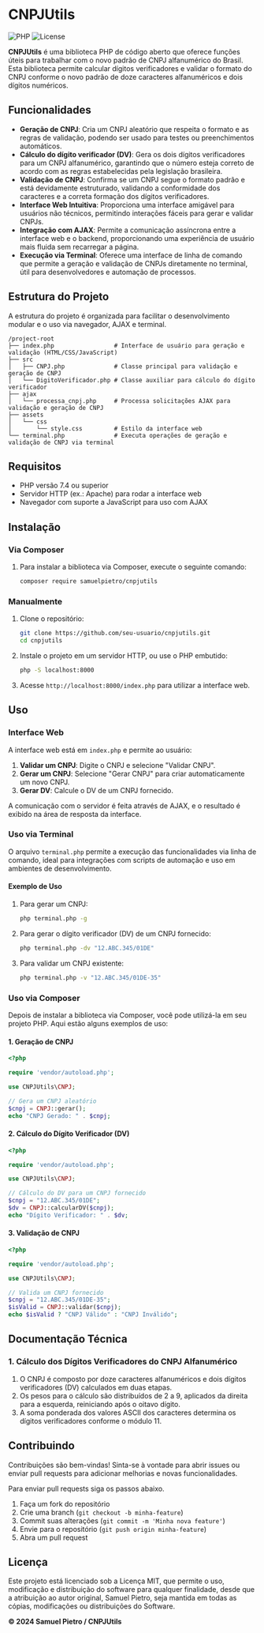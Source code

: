 # CNPJUtils
![PHP](https://img.shields.io/badge/PHP-%3E%3D%207.4-blue)
![License](https://img.shields.io/badge/license-mit-blue)

**CNPJUtils** é uma biblioteca PHP de código aberto que oferece funções úteis para trabalhar com o novo padrão de CNPJ
alfanumérico do Brasil. Esta biblioteca permite calcular dígitos verificadores e validar o formato do CNPJ conforme o
novo padrão de doze caracteres alfanuméricos e dois dígitos numéricos.

## Funcionalidades

- **Geração de CNPJ**: Cria um CNPJ aleatório que respeita o formato e as regras de validação, podendo ser usado para testes ou preenchimentos automáticos.
- **Cálculo do dígito verificador (DV)**: Gera os dois dígitos verificadores para um CNPJ alfanumérico, garantindo que o número esteja correto de acordo com as regras estabelecidas pela legislação brasileira.
- **Validação de CNPJ**: Confirma se um CNPJ segue o formato padrão e está devidamente estruturado, validando a conformidade dos caracteres e a correta formação dos dígitos verificadores.
- **Interface Web Intuitiva**: Proporciona uma interface amigável para usuários não técnicos, permitindo interações fáceis para gerar e validar CNPJs.
- **Integração com AJAX**: Permite a comunicação assíncrona entre a interface web e o backend, proporcionando uma experiência de usuário mais fluida sem recarregar a página.
- **Execução via Terminal**: Oferece uma interface de linha de comando que permite a geração e validação de CNPJs diretamente no terminal, útil para desenvolvedores e automação de processos.


## Estrutura do Projeto
A estrutura do projeto é organizada para facilitar o desenvolvimento modular e o uso via navegador, AJAX e terminal.

```plaintext
/project-root
├── index.php                 # Interface de usuário para geração e validação (HTML/CSS/JavaScript)
├── src
│   ├── CNPJ.php              # Classe principal para validação e geração de CNPJ
│   └── DigitoVerificador.php # Classe auxiliar para cálculo do dígito verificador
├── ajax
│   └── processa_cnpj.php     # Processa solicitações AJAX para validação e geração de CNPJ
├── assets
│   └── css
│       └── style.css         # Estilo da interface web
└── terminal.php              # Executa operações de geração e validação de CNPJ via terminal
```

## Requisitos
- PHP versão 7.4 ou superior
- Servidor HTTP (ex.: Apache) para rodar a interface web
- Navegador com suporte a JavaScript para uso com AJAX

## Instalação

### Via Composer

1. Para instalar a biblioteca via Composer, execute o seguinte comando:

   ```bash
   composer require samuelpietro/cnpjutils
   ```

### Manualmente

1. Clone o repositório:

   ```bash
   git clone https://github.com/seu-usuario/cnpjutils.git
   cd cnpjutils
   ```

2. Instale o projeto em um servidor HTTP, ou use o PHP embutido:

   ```bash
   php -S localhost:8000
   ```

3. Acesse `http://localhost:8000/index.php` para utilizar a interface web.

## Uso

### Interface Web

A interface web está em `index.php` e permite ao usuário:

1. **Validar um CNPJ**: Digite o CNPJ e selecione "Validar CNPJ".
2. **Gerar um CNPJ**: Selecione "Gerar CNPJ" para criar automaticamente um novo CNPJ.
3. **Gerar DV**: Calcule o DV de um CNPJ fornecido.

A comunicação com o servidor é feita através de AJAX, e o resultado é exibido na área de resposta da interface.

### Uso via Terminal

O arquivo `terminal.php` permite a execução das funcionalidades via linha de comando, ideal para integrações com scripts de automação e uso em ambientes de desenvolvimento.

#### Exemplo de Uso

1. Para gerar um CNPJ:

   ```bash
   php terminal.php -g
   ```

2. Para gerar o dígito verificador (DV) de um CNPJ fornecido:

   ```bash
   php terminal.php -dv "12.ABC.345/01DE"
   ```

3. Para validar um CNPJ existente:

   ```bash
   php terminal.php -v "12.ABC.345/01DE-35"
   ```

### Uso via Composer

Depois de instalar a biblioteca via Composer, você pode utilizá-la em seu projeto PHP. Aqui estão alguns exemplos de
uso:

#### 1. Geração de CNPJ

```php
<?php

require 'vendor/autoload.php';

use CNPJUtils\CNPJ;

// Gera um CNPJ aleatório
$cnpj = CNPJ::gerar();
echo "CNPJ Gerado: " . $cnpj;
```

#### 2. Cálculo do Dígito Verificador (DV)

```php
<?php

require 'vendor/autoload.php';

use CNPJUtils\CNPJ;

// Cálculo do DV para um CNPJ fornecido
$cnpj = "12.ABC.345/01DE";
$dv = CNPJ::calcularDV($cnpj);
echo "Dígito Verificador: " . $dv;
```

#### 3. Validação de CNPJ

```php
<?php

require 'vendor/autoload.php';

use CNPJUtils\CNPJ;

// Valida um CNPJ fornecido
$cnpj = "12.ABC.345/01DE-35";
$isValid = CNPJ::validar($cnpj);
echo $isValid ? "CNPJ Válido" : "CNPJ Inválido";
```

## Documentação Técnica

### 1. Cálculo dos Dígitos Verificadores do CNPJ Alfanumérico
1. O CNPJ é composto por doze caracteres alfanuméricos e dois dígitos verificadores (DV) calculados em duas etapas.
2. Os pesos para o cálculo são distribuídos de 2 a 9, aplicados da direita para a esquerda, reiniciando após o oitavo dígito.
3. A soma ponderada dos valores ASCII dos caracteres determina os dígitos verificadores conforme o módulo 11.


## Contribuindo

Contribuições são bem-vindas! Sinta-se à vontade para abrir issues ou enviar pull requests para adicionar melhorias e novas funcionalidades.

Para enviar pull requests siga os passos abaixo.
1. Faça um fork do repositório
2. Crie uma branch (`git checkout -b minha-feature`)
3. Commit suas alterações (`git commit -m 'Minha nova feature'`)
4. Envie para o repositório (`git push origin minha-feature`)
5. Abra um pull request

## Licença

Este projeto está licenciado sob a Licença MIT, que permite o uso, modificação e distribuição do software para qualquer
finalidade, desde que a atribuição ao autor original, Samuel Pietro, seja mantida em todas as cópias, modificações ou
distribuições do Software.

**© 2024 Samuel Pietro / CNPJUtils**


